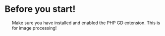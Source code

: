 <h1>Before you start!</h1>
<ol>
    Make sure you have installed and enabled the PHP GD extension. This is for image processing!
</ol>

